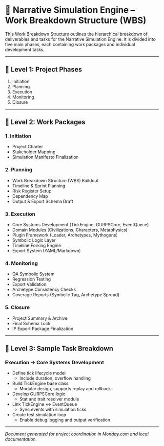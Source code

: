 # 📂 Narrative Simulation Engine – Work Breakdown Structure (WBS)

This Work Breakdown Structure outlines the hierarchical breakdown of deliverables and tasks for the Narrative Simulation Engine. It is divided into five main phases, each containing work packages and individual development tasks.

---

## 🧱 Level 1: Project Phases

1. Initiation
2. Planning
3. Execution
4. Monitoring
5. Closure

---

## 🧱 Level 2: Work Packages

### 1. Initiation
- Project Charter
- Stakeholder Mapping
- Simulation Manifesto Finalization

### 2. Planning
- Work Breakdown Structure (WBS) Buildout
- Timeline & Sprint Planning
- Risk Register Setup
- Dependency Map
- Output & Export Schema Draft

### 3. Execution
- Core Systems Development (TickEngine, GURPSCore, EventQueue)
- Domain Modules (Civilizations, Characters, Metaphysics)
- Plugin Framework (Loader, Archetypes, Mythogens)
- Symbolic Logic Layer
- Timeline Forking Engine
- Export System (YAML/Markdown)

### 4. Monitoring
- QA Symbolic System
- Regression Testing
- Export Validation
- Archetype Consistency Checks
- Coverage Reports (Symbolic Tag, Archetype Spread)

### 5. Closure
- Project Summary & Archive
- Final Schema Lock
- IP Export Package Finalization

---

## 🧩 Level 3: Sample Task Breakdown

### Execution → Core Systems Development

- Define tick lifecycle model
  - Include duration, overflow handling
- Build TickEngine base class
  - Modular design, supports replay and rollback
- Develop GURPSCore logic
  - Stat and trait resolver module
- Link TickEngine ↔ EventQueue
  - Sync events with simulation ticks
- Create test simulation loop
  - Enable debug logging and output verification

---

*Document generated for project coordination in Monday.com and local documentation.*
